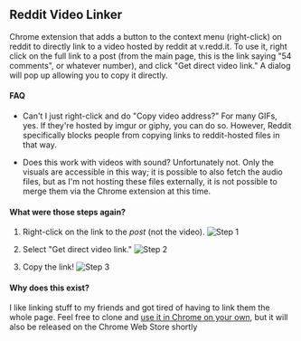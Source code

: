 ## Reddit Video Linker</h2>
Chrome extension that adds a button to the context menu (right-click) on reddit to directly link to a video hosted by reddit at v.redd.it. To use it, right click on the full link to a post (from the main page, this is the link saying "54 comments", or whatever number), and click "Get direct video link." A dialog will pop up allowing you to copy it directly.

#### FAQ
- Can't I just right-click and do "Copy video address?"
For many GIFs, yes. If they're hosted by imgur or giphy, you can do so. However, Reddit specifically blocks people from copying links to reddit-hosted files in that way.

- Does this work with videos with sound?
Unfortunately not. Only the visuals are accessible in this way; it is possible to also fetch the audio files, but as I'm not hosting these files externally, it is not possible to merge them via the Chrome extension at this time. 

#### What were those steps again?
1. Right-click on the link to the *post* (not the video).
![Step 1](https://i.imgur.com/MFL5AqZ.png)

2. Select "Get direct video link."
![Step 2](https://i.imgur.com/rHoeIMq.png)

3. Copy the link!
![Step 3](https://i.imgur.com/cDDeq8m.png)

#### Why does this exist?
I like linking stuff to my friends and got tired of having to link them the whole page.
Feel free to clone and [use it in Chrome on your own](https://webkul.com/blog/how-to-install-the-unpacked-extension-in-chrome/), but it will also be released on the Chrome Web Store shortly


